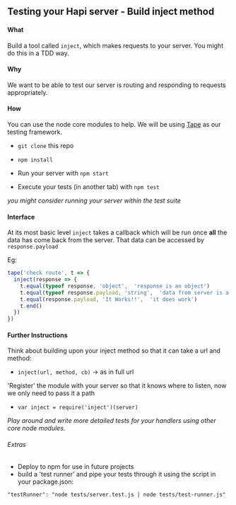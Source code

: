## Testing your Hapi server - Build inject method

#### What
Build a tool called `inject`, which makes requests to your server. You might do this in a TDD way.

#### Why
We want to be able to test our server is routing and responding to requests appropriately.

#### How
You can use the node core modules to help. We will be using [Tape]('https://github.com/substack/tape') as our testing framework.

- ```git clone``` this repo

- ```npm install```

- Run your server with ```npm start```

- Execute your tests (in another tab) with ```npm test```

_you might consider running your server within the test suite_

#### Interface
At its most basic level `inject` takes a callback which will be run once **all** the data has come back from the server.  That data can be accessed by `response.payload`

Eg:
```js
tape('check route', t => {
  inject(response => {
    t.equal(typeof response, 'object',  'response is an object')
    t.equal(typeof response.payload, 'string',  'data from server is a string')
    t.equal(response.payload, 'It Works!!',  'it does work')
    t.end()
  })
})
```

#### Further Instructions

Think about building upon your inject method so that it can take a url and method:
 - `inject(url, method, cb)` -> as in full url

'Register' the module with your server so that it knows where to listen, now we only need to pass it a path

 - `var inject = require('inject')(server)`

_Play around and write more detailed tests for your handlers using other core node modules._

###### Extras

 - Deploy to npm for use in future projects
 - build a 'test runner' and pipe your tests through it using the script in your package.json:
 ```
"testRunner": "node tests/server.test.js | node tests/test-runner.js"
```
